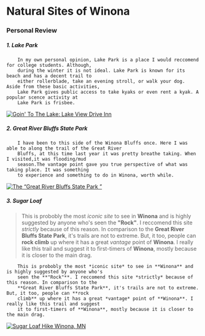 # Natural Sites of Winona


### Personal Review 


##### 1. Lake Park


        In my own personal opinion, Lake Park is a place I would reccomend for college students. Although,
        during the winter it is not ideal. Lake Park is known for its beach and has a decent trail to
        either rollerblade, take an evening stroll, or walk your dog. Aside from these basic activities,
        Lake Park gives public access to take kyaks or even rent a kyak. A popular scence activity at 
        Lake Park is frisbee.


[![Goin' To The Lake: Lake View Drive Inn](https://www.youtube.com/watch?v=Kb1ptdColdY)](https://www.youtube.com/watch?v=Kb1ptdColdY)


##### 2. Great River Bluffs State Park 
 
 
        I have been to this side of the Winona Bluffs once. Here I was able to along the trail of the Great River
        Bluffs, at this time last year it was pretty breathe taking. When I visited,it was flooding/mud
        season.The vantage point gave you true perspective of what was taking place. It was something
        to experience and something to do in Winona, worth while.

[![The “Great River Bluffs State Park ”](https://www.youtube.com/watch?v=JZmudpkOJLM)](https://www.youtube.com/watch?v=JZmudpkOJLM)


##### 3. Sugar Loaf
> This is probobly the most *iconic site* to see in **Winona** and is highly suggested by anyone who's seen the **"Rock"**. I reccomend this site *strictly* because of this reason. In comparison to the **Great River Bluffs State Park**, it's trails are not to extreme. But, it too, people can **rock climb** up where it has a great *vantage* point of **Winona**. I really like this trail and suggest it to first-timers of **Winona**, mostly because it is closer to the main drag.    
        
        This is probobly the most *iconic site* to see in **Winona** and is highly suggested by anyone who's 
        seen the **"Rock"**. I reccomend this site *strictly* because of this reason. In comparison to the 
        **Great River Bluffs State Park**, it's trails are not to extreme. But, it too, people can **rock 
        climb** up where it has a great *vantage* point of **Winona**. I really like this trail and suggest  
        it to first-timers of **Winona**, mostly because it is closer to the main drag.
        
[![Sugar Loaf Hike Winona, MN](https://www.youtube.com/watch?v=7Qin0sWDZyo)](https://www.youtube.com/watch?v=7Qin0sWDZyo)     
        
        
        
       
      
        
  

        
         



